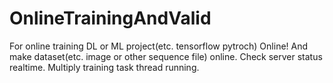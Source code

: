 # OnlineTrainingAndValid
For online training DL or ML project(etc. tensorflow pytroch)  Online!  And make dataset(etc. image or other sequence file) online. Check server status realtime. Multiply training task thread running.   
